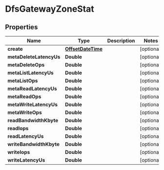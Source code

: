 # DfsGatewayZoneStat

## Properties
Name | Type | Description | Notes
------------ | ------------- | ------------- | -------------
**create** | [**OffsetDateTime**](OffsetDateTime.md) |  |  [optional]
**metaDeleteLatencyUs** | **Double** |  |  [optional]
**metaDeleteOps** | **Double** |  |  [optional]
**metaListLatencyUs** | **Double** |  |  [optional]
**metaListOps** | **Double** |  |  [optional]
**metaReadLatencyUs** | **Double** |  |  [optional]
**metaReadOps** | **Double** |  |  [optional]
**metaWriteLatencyUs** | **Double** |  |  [optional]
**metaWriteOps** | **Double** |  |  [optional]
**readBandwidthKbyte** | **Double** |  |  [optional]
**readIops** | **Double** |  |  [optional]
**readLatencyUs** | **Double** |  |  [optional]
**writeBandwidthKbyte** | **Double** |  |  [optional]
**writeIops** | **Double** |  |  [optional]
**writeLatencyUs** | **Double** |  |  [optional]
